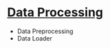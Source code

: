 # [Data Processing](https://github.com/KrishnaRajule/indic-asr/blob/main/src/DataLoaders/data.py)

- Data Preprocessing 
- Data Loader
